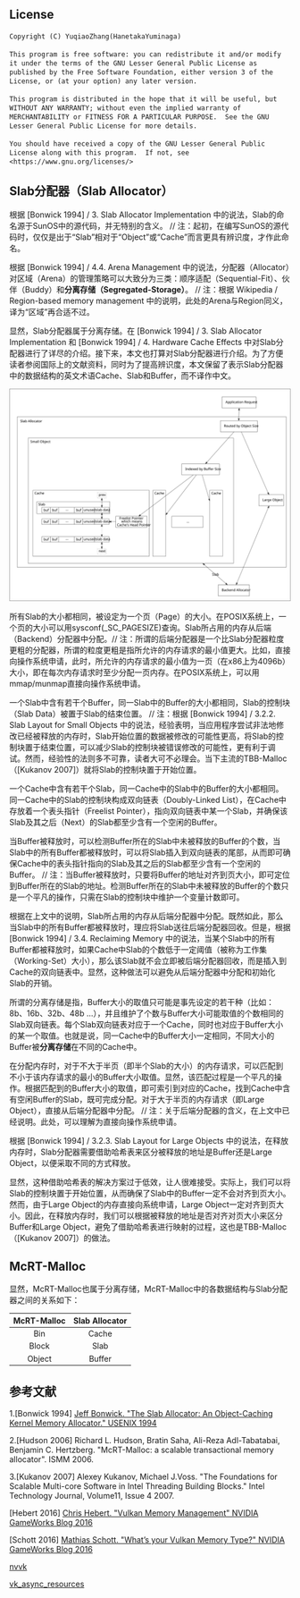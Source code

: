 ## License  
```  
Copyright (C) YuqiaoZhang(HanetakaYuminaga)

This program is free software: you can redistribute it and/or modify it under the terms of the GNU Lesser General Public License as published by the Free Software Foundation, either version 3 of the License, or (at your option) any later version.

This program is distributed in the hope that it will be useful, but WITHOUT ANY WARRANTY; without even the implied warranty of MERCHANTABILITY or FITNESS FOR A PARTICULAR PURPOSE.  See the GNU Lesser General Public License for more details.

You should have received a copy of the GNU Lesser General Public License along with this program.  If not, see <https://www.gnu.org/licenses/>
```  

## Slab分配器（Slab Allocator）  
      
根据 \[Bonwick 1994\] / 3. Slab Allocator Implementation 中的说法，Slab的命名源于SunOS中的源代码，并无特别的含义。 // 注：起初，在编写SunOS的源代码时，仅仅是出于“Slab”相对于“Object”或“Cache”而言更具有辨识度，才作此命名。   
   
根据 \[Bonwick 1994\] / 4.4. Arena Management 中的说法，分配器（Allocator）对区域（Arena）的管理策略可以大致分为三类：顺序适配（Sequential-Fit）、伙伴（Buddy）和**分离存储（Segregated-Storage）**。 // 注：根据 Wikipedia / Region-based memory management 中的说明，此处的Arena与Region同义，译为“区域”再合适不过。  

显然，Slab分配器属于分离存储。在 \[Bonwick 1994\] / 3. Slab Allocator Implementation 和 \[Bonwick 1994\] / 4. Hardware Cache Effects 中对Slab分配器进行了详尽的介绍。接下来，本文也打算对Slab分配器进行介绍。为了方便读者参阅国际上的文献资料，同时为了提高辨识度，本文保留了表示Slab分配器中的数据结构的英文术语Cache、Slab和Buffer，而不译作中文。

![](./malloc_1.svg)  

所有Slab的大小都相同，被设定为一个页（Page）的大小。在POSIX系统上，一个页的大小可以用sysconf(_SC_PAGESIZE)查询。Slab所占用的内存从后端（Backend）分配器中分配。// 注：所谓的后端分配器是一个比Slab分配器粒度更粗的分配器，所谓的粒度更粗是指所允许的内存请求的最小值更大。比如，直接向操作系统申请，此时，所允许的内存请求的最小值为一页（在x86上为4096b）大小，即在每次内存请求时至少分配一页内存。在POSIX系统上，可以用mmap/munmap直接向操作系统申请。        

一个Slab中含有若干个Buffer，同一Slab中的Buffer的大小都相同，Slab的控制块（Slab Data）被置于Slab的结束位置。 // 注：根据 \[Bonwick 1994\] / 3.2.2. Slab Layout for Small Objects 中的说法，经验表明，当应用程序尝试非法地修改已经被释放的内存时，Slab开始位置的数据被修改的可能性更高，将Slab的控制块置于结束位置，可以减少Slab的控制块被错误修改的可能性，更有利于调试。然而，经验性的法则多不可靠，读者大可不必理会。当下主流的TBB-Malloc（\[Kukanov 2007\]）就将Slab的控制块置于开始位置。    

一个Cache中含有若干个Slab，同一Cache中的Slab中的Buffer的大小都相同。同一Cache中的Slab的控制块构成双向链表（Doubly-Linked List），在Cache中存放着一个表头指针（Freelist Pointer），指向双向链表中某一个Slab，并确保该Slab及其之后（Next）的Slab都至少含有一个空闲的Buffer。    

当Buffer被释放时，可以检测Buffer所在的Slab中未被释放的Buffer的个数，当Slab中的所有Buffer都被释放时，可以将Slab插入到双向链表的尾部，从而即可确保Cache中的表头指针指向的Slab及其之后的Slab都至少含有一个空闲的Buffer。 // 注：当Buffer被释放时，只要将Buffer的地址对齐到页大小，即可定位到Buffer所在的Slab的地址。检测Buffer所在的Slab中未被释放的Buffer的个数只是一个平凡的操作，只需在Slab的控制块中维护一个变量计数即可。         

根据在上文中的说明，Slab所占用的内存从后端分配器中分配。既然如此，那么当Slab中的所有Buffer都被释放时，理应将Slab送往后端分配器回收。但是，根据 \[Bonwick 1994\] / 3.4. Reclaiming Memory 中的说法，当某个Slab中的所有Buffer都被释放时，如果Cache中Slab的个数低于一定阈值（被称为工作集（Working-Set）大小），那么该Slab就不会立即被后端分配器回收，而是插入到Cache的双向链表中。显然，这种做法可以避免从后端分配器中分配和初始化Slab的开销。

所谓的分离存储是指，Buffer大小的取值只可能是事先设定的若干种（比如：8b、16b、32b、48b ...），并且维护了个数与Buffer大小可能取值的个数相同的Slab双向链表。每个Slab双向链表对应于一个Cache，同时也对应于Buffer大小的某一个取值。也就是说，同一Cache中的Buffer大小一定相同，不同大小的Buffer被**分离存储**在不同的Cache中。     

在分配内存时，对于不大于半页（即半个Slab的大小）的内存请求，可以匹配到不小于该内存请求的最小的Buffer大小取值。显然，该匹配过程是一个平凡的操作。根据匹配到的Buffer大小的取值，即可索引到对应的Cache，找到Cache中含有空闲Buffer的Slab，既可完成分配。对于大于半页的内存请求（即Large Object），直接从后端分配器中分配。 // 注：关于后端分配器的含义，在上文中已经说明。此处，可以理解为直接向操作系统申请。   

根据 \[Bonwick 1994\] / 3.2.3. Slab Layout for Large Objects 中的说法，在释放内存时，Slab分配器需要借助哈希表来区分被释放的地址是Buffer还是Large Object，以便采取不同的方式释放。      

显然，这种借助哈希表的解决方案过于低效，让人很难接受。实际上，我们可以将Slab的控制块置于开始位置，从而确保了Slab中的Buffer一定不会对齐到页大小。然而，由于Large Object的内存直接向系统申请，Large Object一定对齐到页大小。因此，在释放内存时，我们可以根据被释放的地址是否对齐对页大小来区分Buffer和Large Object，避免了借助哈希表进行映射的过程，这也是TBB-Malloc（\[Kukanov 2007\]）的做法。

## McRT-Malloc  

显然，McRT-Malloc也属于分离存储，McRT-Malloc中的各数据结构与Slab分配器之间的关系如下：     

McRT-Malloc | Slab Allocator   
:-: | :-:   
Bin | Cache  
Block | Slab  
Object | Buffer  

## 参考文献

1\.\[Bonwick 1994\] [Jeff Bonwick. "The Slab Allocator: An Object-Caching Kernel Memory Allocator." USENIX 1994](https://www.usenix.org/legacy/publications/library/proceedings/bos94/bonwick.html)  

2\.\[Hudson 2006\] Richard L. Hudson, Bratin Saha, Ali-Reza Adl-Tabatabai, Benjamin C. Hertzberg. "McRT-Malloc: a scalable transactional memory allocator". ISMM 2006.   

3\.\[Kukanov 2007\] Alexey Kukanov, Michael J.Voss. "The Foundations for Scalable Multi-core Software in Intel Threading Building Blocks." Intel Technology Journal, Volume11, Issue 4 2007.  

\[Hebert 2016\] [Chris Hebert. "Vulkan Memory Management" NVIDIA GameWorks Blog 2016](https://developer.nvidia.com/vulkan-memory-management)

\[Schott 2016\] [Mathias Schott. "What’s your Vulkan Memory Type?" NVIDIA GameWorks Blog 2016](https://developer.nvidia.com/what%E2%80%99s-your-vulkan-memory-type)

[nvvk](https://github.com/nvpro-samples/shared_sources/blob/master/nvvk/README.md)   

[vk_async_resources](https://github.com/nvpro-samples/vk_async_resources)
